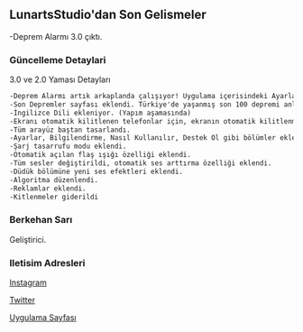 ## LunartsStudio'dan Son Gelismeler

-Deprem Alarmı 3.0 çıktı.

### Güncelleme Detaylari

3.0 ve 2.0 Yaması Detayları

```markdown
-Deprem Alarmı artık arkaplanda çalışıyor! Uygulama içerisindeki Ayarlar kısmından bu özelliği aktif edin.
-Son Depremler sayfası eklendi. Türkiye'de yaşanmış son 100 depremi anlık ve detaylı bir şekilde inceleyebilirsiniz.
-İngilizce Dili ekleniyor. (Yapım aşamasında)
-Ekranı otomatik kilitlenen telefonlar için, ekranın otomatik kilitlenmesi uygulama içerisinde devre dışı bırakıldı.
-Tüm arayüz baştan tasarlandı.
-Ayarlar, Bilgilendirme, Nasıl Kullanılır, Destek Ol gibi bölümler eklendi.
-Şarj tasarrufu modu eklendi.
-Otomatik açılan flaş ışığı özelliği eklendi.
-Tüm sesler değiştirildi, otomatik ses arttırma özelliği eklendi.
-Düdük bölümüne yeni ses efektleri eklendi.
-Algoritma düzenlendi.
-Reklamlar eklendi.
-Kitlenmeler giderildi
```


### Berkehan Sarı

Geliştirici.

### Iletisim Adresleri

[Instagram](https://www.instagram.com/studiolunarts/)

[Twitter](https://twitter.com/LunartsStudio)

[Uygulama Sayfası](https://play.google.com/store/apps/details?id=com.berkehansari.depremalarm)
